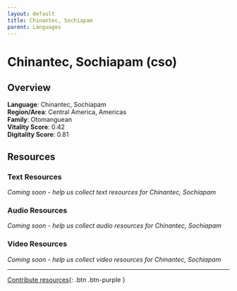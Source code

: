 ```yaml
---
layout: default
title: Chinantec, Sochiapam
parent: Languages
---
```


# Chinantec, Sochiapam (cso)

## Overview

**Language**: Chinantec, Sochiapam  
**Region/Area**: Central America, Americas  
**Family**: Otomanguean  
**Vitality Score**: 0.42  
**Digitality Score**: 0.81  

## Resources

### Text Resources
*Coming soon - help us collect text resources for Chinantec, Sochiapam*

### Audio Resources
*Coming soon - help us collect audio resources for Chinantec, Sochiapam*

### Video Resources
*Coming soon - help us collect video resources for Chinantec, Sochiapam*

---

[Contribute resources](https://fairtrain.github.io/){: .btn .btn-purple }
